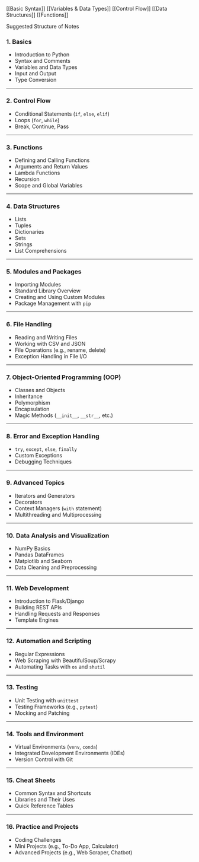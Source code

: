 [[Basic Syntax]]
[[Variables & Data Types]]
[[Control Flow]]
[[Data Structures]]
[[Functions]]







Suggested Structure of Notes
### **1. Basics**

- Introduction to Python
- Syntax and Comments
- Variables and Data Types
- Input and Output
- Type Conversion

---

### **2. Control Flow**

- Conditional Statements (`if`, `else`, `elif`)
- Loops (`for`, `while`)
- Break, Continue, Pass

---

### **3. Functions**

- Defining and Calling Functions
- Arguments and Return Values
- Lambda Functions
- Recursion
- Scope and Global Variables

---

### **4. Data Structures**

- Lists
- Tuples
- Dictionaries
- Sets
- Strings
- List Comprehensions

---

### **5. Modules and Packages**

- Importing Modules
- Standard Library Overview
- Creating and Using Custom Modules
- Package Management with `pip`

---

### **6. File Handling**

- Reading and Writing Files
- Working with CSV and JSON
- File Operations (e.g., rename, delete)
- Exception Handling in File I/O

---

### **7. Object-Oriented Programming (OOP)**

- Classes and Objects
- Inheritance
- Polymorphism
- Encapsulation
- Magic Methods (`__init__`, `__str__`, etc.)

---

### **8. Error and Exception Handling**

- `try`, `except`, `else`, `finally`
- Custom Exceptions
- Debugging Techniques

---

### **9. Advanced Topics**

- Iterators and Generators
- Decorators
- Context Managers (`with` statement)
- Multithreading and Multiprocessing

---

### **10. Data Analysis and Visualization**

- NumPy Basics
- Pandas DataFrames
- Matplotlib and Seaborn
- Data Cleaning and Preprocessing

---

### **11. Web Development**

- Introduction to Flask/Django
- Building REST APIs
- Handling Requests and Responses
- Template Engines

---

### **12. Automation and Scripting**

- Regular Expressions
- Web Scraping with BeautifulSoup/Scrapy
- Automating Tasks with `os` and `shutil`

---

### **13. Testing**

- Unit Testing with `unittest`
- Testing Frameworks (e.g., `pytest`)
- Mocking and Patching

---

### **14. Tools and Environment**

- Virtual Environments (`venv`, `conda`)
- Integrated Development Environments (IDEs)
- Version Control with Git

---

### **15. Cheat Sheets**

- Common Syntax and Shortcuts
- Libraries and Their Uses
- Quick Reference Tables

---

### **16. Practice and Projects**

- Coding Challenges
- Mini Projects (e.g., To-Do App, Calculator)
- Advanced Projects (e.g., Web Scraper, Chatbot)